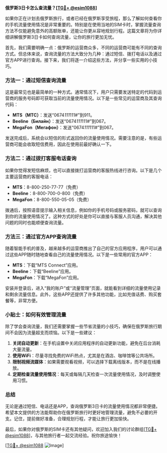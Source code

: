 **俄罗斯3日卡怎么查流量？[[TG💪+ @esim1088](https://t.me/s/esim1088)]**

如果你正在计划去俄罗斯旅行，或者已经在俄罗斯享受旅程，那么了解如何查看你的手机流量使用情况是非常重要的。特别是在使用当地的SIM卡时，掌握流量查询方法不仅能避免意外的高额账单，还能让你更从容地规划行程。这篇文章将为你详细讲解俄罗斯3日卡如何查询流量，让你的旅行更加无忧。

首先，我们需要明确一点：俄罗斯的运营商众多，不同的运营商可能有不同的查询方式。但总体来说，查询流量的方法大致分为几种：通过短信、拨打电话以及通过官方APP进行查询。接下来，我们将逐一介绍这些方法，并分享一些实用的小技巧。

### 方法一：通过短信查询流量

这是最常见也是最简单的一种方式。通常情况下，用户只需要发送特定的代码到运营商的服务号码即可获取当前的流量使用情况。以下是一些常见的运营商及其查询代码：

- **MTS（МТС）**：发送“0674*111*111#”到911。
- **Beeline（Билайн）**：发送“0674*111*111#”到067。
- **MegaFon（Мегафон）**：发送“0674*111*111#”到067。

发送完成后，系统会以短信的形式返回你的流量使用情况。需要注意的是，有些运营商可能会收取短信费用，因此在使用前最好确认一下。

### 方法二：通过拨打客服电话查询

如果你觉得发短信麻烦，也可以直接拨打运营商的客服热线进行咨询。以下是几个主要运营商的客服电话：

- **MTS**：8-800-250-77-77（免费）
- **Beeline**：8-800-700-0-800（免费）
- **MegaFon**：8-800-550-05-05（免费）

拨通后，按照语音提示输入相关信息，例如你的手机号码或服务密码，就可以查询到你的流量使用情况了。这种方式的好处是你可以直接与客服人员沟通，解决其他问题的同时也能顺便查询流量。

### 方法三：通过官方APP查询流量

随着智能手机的普及，越来越多的运营商推出了自己的官方应用程序，用户可以通过这些APP随时随地查看自己的流量使用情况。以下是一些常用的官方APP：

- **MTS**：下载“MTS Connect”应用。
- **Beeline**：下载“Beeline”应用。
- **MegaFon**：下载“MegaFon”应用。

安装并登录后，进入“我的账户”或“流量管理”页面，就能看到详细的流量使用记录和剩余流量信息。此外，这些APP还提供了许多其他功能，比如充值话费、购买套餐等，非常方便。

### 小贴士：如何有效管理流量

除了学会查询流量，我们还需要掌握一些节省流量的小技巧，确保在俄罗斯旅行期间不会因为流量超支而烦恼。以下是一些建议：

1. **关闭自动更新**：在手机设置中关闭应用程序的自动更新功能，避免在后台消耗大量流量。
2. **使用WiFi**：尽量寻找免费的WiFi热点，尤其是在酒店、咖啡馆等公共场所。
3. **限制视频流媒体**：如果需要观看视频，可以选择下载离线版本，而不是在线播放。
4. **定期检查流量使用情况**：每天或每隔几天检查一次流量使用情况，及时调整使用习惯。

### 总结

无论是通过短信、电话还是APP，查询俄罗斯3日卡的流量使用情况都非常便捷。希望本文提供的方法能帮助你在俄罗斯旅行时更好地管理流量，避免不必要的开支。记住，提前做好准备，合理规划行程，才能让旅行更加愉快。

最后，如果你对俄罗斯的SIM卡还有其他疑问，欢迎加入我们的讨论群组[[TG💪+ @esim1088](https://t.me/s/esim1088)]，与其他旅行者一起交流经验。祝你旅途愉快！

[[TG💪+ @esim1088](https://t.me/s/esim1088) ![Image](https://i.postimg.cc/4NQfJmqS/Snipaste-2025-05-13-00-14-12.png)]